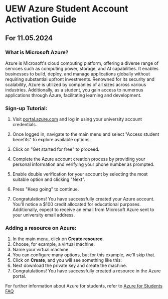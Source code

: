 # UEW Azure Student Account Activation Guide

## For 11.05.2024

### What is Microsoft Azure?

Azure is Microsoft's cloud computing platform, offering a diverse range of services such as computing power, storage, and AI capabilities. It enables businesses to build, deploy, and manage applications globally without requiring substantial upfront investments. Renowned for its security and scalability, Azure is utilized by companies of all sizes across various industries. Additionally, as a student, you gain access to numerous applications through Azure, facilitating learning and development.

### Sign-up Tutorial:

1. Visit [portal.azure.com](https://portal.azure.com) and log in using your university account credentials.
   
2. Once logged in, navigate to the main menu and select "Access student benefits" to explore available options.

3. Click on "Get started for free" to proceed.
   
4. Complete the Azure account creation process by providing your personal information and verifying your phone number as prompted.
   
5. Enable double verification for your account by selecting the most suitable option and clicking "Next".   

6. Press "Keep going" to continue.
   
7. Congratulations! You have successfully created your Azure account. You'll notice a $100 credit allocated for educational purposes. Additionally, expect to receive an email from Microsoft Azure sent to your university email address.

### Adding a resource on Azure:

1. In the main menu, click on **Create resource**.
2. Choose, for example, a virtual machine.
3. Name your virtual machine.
4. You can configure many options, but for this example, we'll skip that.
6. Click on **Create**, and you will see something like this:
8. Next download the private key and create the machine.
9. Congratulations! You have successfully created a resource in the Azure portal.

For further information about Azure for students, refer to [Azure for Students FAQ](https://learn.microsoft.com/pl-pl/azure/education-hub/azure-dev-tools-teaching/program-faq#azure-for-students)